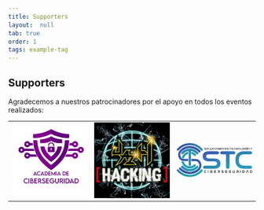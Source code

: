 ```yaml
---
title: Supporters
layout:  null
tab: true
order: 1
tags: example-tag
---
```


## Supporters
Agradecemos a nuestros patrocinadores por el apoyo en todos los eventos realizados:
<br>

<table cellpadding="15" cellspacing="0">
  
<tr>
<td width="30%">
<a href="https://www.academia-ciberseguridad.com.com"><img src="assets/images/Coberseguridad-logo.png" alt="Academia de Ciberseguridad"/></a>
</td>

<td width="30%">
<a href="https://www.facebook.com/UAZHacking/"><img src="assets/images/uaz.png" alt="Comunidad UAZ Hacking"/></a>
</td>

<td width="30%">
<a href="https://www.teciberseguridad.com"><img src="assets/images/STC%20B1N%20cg.png" alt="Soluciones en Tecnología"/></a>
</td>
    
</tr>

</table>

